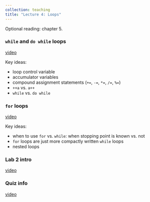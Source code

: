 ```yaml
---
collection: teaching
title: "Lecture 4: Loops"
---
```


Optional reading: chapter 5.

### `while` and `do while` loops
[video](https://youtu.be/9wfGipLJ4PA)

Key ideas:
* loop control variable
* accumulator variables
* compound assignment statements (`+=`, `-=`, `*=`, `/=`, `%=`)
* `++a` vs. `a++`
* `while` vs. `do while`

### `for` loops
[video](https://youtu.be/KLppWjGlzIA)

Key ideas:
* when to use `for` vs. `while`: when stopping point is known vs. not
* `for` loops are just more compactly written `while` loops
* nested loops

### Lab 2 intro
[video](https://youtu.be/UqjEoeqjDhI)

### Quiz info
[video](https://youtu.be/zev2O2x29Ag)
